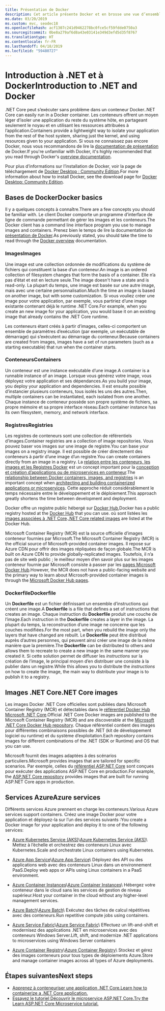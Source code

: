 ```yaml
---
title: Présentation de Docker
description: Cet article présente Docker et en brosse une vue d’ensemble dans le contexte d’une application .NET Core.
ms.date: 03/20/2019
ms.custom: mvc, seodec18
ms.openlocfilehash: acf1307c241d9462278bc0fce5cf59fdde0750a3
ms.sourcegitcommit: 0be8a279af6d8a43e03141e349d3efd5d35f8767
ms.translationtype: HT
ms.contentlocale: fr-FR
ms.lasthandoff: 04/18/2019
ms.locfileid: "59480727"
---
```

# <a name="introduction-to-net-and-docker"></a><span data-ttu-id="bf655-103">Introduction à .NET et à Docker</span><span class="sxs-lookup"><span data-stu-id="bf655-103">Introduction to .NET and Docker</span></span>

<span data-ttu-id="bf655-104">.NET Core peut s’exécuter sans problème dans un conteneur Docker.</span><span class="sxs-lookup"><span data-stu-id="bf655-104">.NET Core can easily run in a Docker container.</span></span> <span data-ttu-id="bf655-105">Les conteneurs offrent un moyen léger d’isoler une application du reste du système hôte, en partageant seulement le noyau et en utilisant les ressources attribuées à l’application.</span><span class="sxs-lookup"><span data-stu-id="bf655-105">Containers provide a lightweight way to isolate your application from the rest of the host system, sharing just the kernel, and using resources given to your application.</span></span> <span data-ttu-id="bf655-106">Si vous ne connaissez pas encore Docker, nous vous recommandons de lire la [documentation de présentation](https://docs.docker.com/engine/docker-overview/) de Docker.</span><span class="sxs-lookup"><span data-stu-id="bf655-106">If you're unfamiliar with Docker, it's highly recommended that you read through Docker's [overview documentation](https://docs.docker.com/engine/docker-overview/).</span></span>

<span data-ttu-id="bf655-107">Pour plus d’informations sur l’installation de Docker, voir la page de téléchargement de [Docker Desktop : Community Edition](https://www.docker.com/products/docker-desktop).</span><span class="sxs-lookup"><span data-stu-id="bf655-107">For more information about how to install Docker, see the download page for [Docker Desktop: Community Edition](https://www.docker.com/products/docker-desktop).</span></span>

## <a name="docker-basics"></a><span data-ttu-id="bf655-108">Bases de Docker</span><span class="sxs-lookup"><span data-stu-id="bf655-108">Docker basics</span></span>

<span data-ttu-id="bf655-109">Il y a quelques concepts à connaître.</span><span class="sxs-lookup"><span data-stu-id="bf655-109">There are a few concepts you should be familiar with.</span></span> <span data-ttu-id="bf655-110">Le client Docker comporte un programme d’interface de ligne de commande permettant de gérer les images et les conteneurs.</span><span class="sxs-lookup"><span data-stu-id="bf655-110">The Docker client has a command line interface program you use to manage images and containers.</span></span> <span data-ttu-id="bf655-111">Prenez bien le temps de lire la documentation de [présentation de Docker](https://docs.docker.com/engine/docker-overview/).</span><span class="sxs-lookup"><span data-stu-id="bf655-111">As previously stated, you should take the time to read through the [Docker overview](https://docs.docker.com/engine/docker-overview/) documentation.</span></span> 

### <a name="images"></a><span data-ttu-id="bf655-112">Images</span><span class="sxs-lookup"><span data-stu-id="bf655-112">Images</span></span>

<span data-ttu-id="bf655-113">Une image est une collection ordonnée de modifications du système de fichiers qui constituent la base d’un conteneur.</span><span class="sxs-lookup"><span data-stu-id="bf655-113">An image is an ordered collection of filesystem changes that form the basis of a container.</span></span> <span data-ttu-id="bf655-114">Elle n’a pas d’état et est en lecture seule.</span><span class="sxs-lookup"><span data-stu-id="bf655-114">The image doesn't have a state and is read-only.</span></span> <span data-ttu-id="bf655-115">La plupart du temps, une image est basée sur une autre image, mais avec une certaine personnalisation.</span><span class="sxs-lookup"><span data-stu-id="bf655-115">Much the time an image is based on another image, but with some customization.</span></span> <span data-ttu-id="bf655-116">Si vous vouliez créer une image pour votre application, par exemple, vous partiriez d’une image existante contenant déjà le runtime .NET Core.</span><span class="sxs-lookup"><span data-stu-id="bf655-116">For example, when you create an new image for your application, you would base it on an existing image that already contains the .NET Core runtime.</span></span>

<span data-ttu-id="bf655-117">Les conteneurs étant créés à partir d’images, celles-ci comportent un ensemble de paramètres d’exécution (par exemple, un exécutable de démarrage) qui s’exécutent au démarrage du conteneur.</span><span class="sxs-lookup"><span data-stu-id="bf655-117">Because containers are created from images, images have a set of run parameters (such as a starting executable) that run when the container starts.</span></span>

### <a name="containers"></a><span data-ttu-id="bf655-118">Conteneurs</span><span class="sxs-lookup"><span data-stu-id="bf655-118">Containers</span></span>

<span data-ttu-id="bf655-119">Un conteneur est une instance exécutable d’une image.</span><span class="sxs-lookup"><span data-stu-id="bf655-119">A container is a runnable instance of an image.</span></span> <span data-ttu-id="bf655-120">Lorsque vous générez votre image, vous déployez votre application et ses dépendances.</span><span class="sxs-lookup"><span data-stu-id="bf655-120">As you build your image, you deploy your application and dependencies.</span></span> <span data-ttu-id="bf655-121">Il est ensuite possible d’instancier plusieurs conteneurs, tous isolés les uns des autres.</span><span class="sxs-lookup"><span data-stu-id="bf655-121">Then, multiple containers can be instantiated, each isolated from one another.</span></span> <span data-ttu-id="bf655-122">Chaque instance de conteneur possède son propre système de fichiers, sa propre mémoire et sa propre interface réseau.</span><span class="sxs-lookup"><span data-stu-id="bf655-122">Each container instance has its own filesystem, memory, and network interface.</span></span>

### <a name="registries"></a><span data-ttu-id="bf655-123">Registres</span><span class="sxs-lookup"><span data-stu-id="bf655-123">Registries</span></span>

<span data-ttu-id="bf655-124">Les registres de conteneurs sont une collection de référentiels d’images.</span><span class="sxs-lookup"><span data-stu-id="bf655-124">Container registries are a collection of image repositories.</span></span> <span data-ttu-id="bf655-125">Vous pouvez baser vos images sur une image de registre.</span><span class="sxs-lookup"><span data-stu-id="bf655-125">You can base your images on a registry image.</span></span> <span data-ttu-id="bf655-126">Il est possible de créer directement des conteneurs à partir d’une image d’un registre.</span><span class="sxs-lookup"><span data-stu-id="bf655-126">You can create containers directly from an image in a registry.</span></span> <span data-ttu-id="bf655-127">La [relation entre les conteneurs, les images et les Registres Docker](../../standard/microservices-architecture/container-docker-introduction/docker-containers-images-registries.md) est un concept important pour la [conception et création d’applications ou de microservices en conteneur](../../standard/microservices-architecture/architect-microservice-container-applications/index.md).</span><span class="sxs-lookup"><span data-stu-id="bf655-127">The [relationship between Docker containers, images, and registries](../../standard/microservices-architecture/container-docker-introduction/docker-containers-images-registries.md) is an important concept when [architecting and building containerized applications or microservices](../../standard/microservices-architecture/architect-microservice-container-applications/index.md).</span></span> <span data-ttu-id="bf655-128">Cette approche réduit considérablement le temps nécessaire entre le développement et le déploiement.</span><span class="sxs-lookup"><span data-stu-id="bf655-128">This approach greatly shortens the time between development and deployment.</span></span>

<span data-ttu-id="bf655-129">Docker offre un registre public hébergé sur [Docker Hub](https://hub.docker.com/),</span><span class="sxs-lookup"><span data-stu-id="bf655-129">Docker has a public registry hosted at the [Docker Hub](https://hub.docker.com/) that you can use.</span></span> <span data-ttu-id="bf655-130">où sont listées les [images associées à .NET Core](https://hub.docker.com/_/microsoft-dotnet-core/).</span><span class="sxs-lookup"><span data-stu-id="bf655-130">[.NET Core related images](https://hub.docker.com/_/microsoft-dotnet-core/) are listed at the Docker Hub.</span></span> 

<span data-ttu-id="bf655-131">Microsoft Container Registry (MCR) est la source officielle d’images conteneur fournies par Microsoft.</span><span class="sxs-lookup"><span data-stu-id="bf655-131">The Microsoft Container Registry (MCR) is the official source of Microsoft-provided container images.</span></span> <span data-ttu-id="bf655-132">Il repose sur Azure CDN pour offrir des images répliquées de façon globale.</span><span class="sxs-lookup"><span data-stu-id="bf655-132">The MCR is built on Azure CDN to provide globally-replicated images.</span></span> <span data-ttu-id="bf655-133">Toutefois, il n’a pas de site web public ; le meilleur moyen d’en savoir plus sur les images conteneur fournie par Microsoft consiste à passer par les [pages Microsoft Docker Hub](https://hub.docker.com/_/microsoft-dotnet-core/).</span><span class="sxs-lookup"><span data-stu-id="bf655-133">However, the MCR does not have a public-facing website and the primary way to learn about Microsoft-provided container images is through the [Microsoft Docker Hub pages](https://hub.docker.com/_/microsoft-dotnet-core/).</span></span>

### <a name="dockerfile"></a><span data-ttu-id="bf655-134">Dockerfile</span><span class="sxs-lookup"><span data-stu-id="bf655-134">Dockerfile</span></span>

<span data-ttu-id="bf655-135">Un **Dockerfile** est un fichier définissant un ensemble d’instructions qui créent une image.</span><span class="sxs-lookup"><span data-stu-id="bf655-135">A **Dockerfile** is a file that defines a set of instructions that creates an image.</span></span> <span data-ttu-id="bf655-136">Chaque instruction du **Dockerfile** produit une couche de l’image.</span><span class="sxs-lookup"><span data-stu-id="bf655-136">Each instruction in the **Dockerfile** creates a layer in the image.</span></span> <span data-ttu-id="bf655-137">La plupart du temps, la reconstruction d’une image ne concerne que les couches modifiées.</span><span class="sxs-lookup"><span data-stu-id="bf655-137">For the most part, when you rebuild the image only the layers that have changed are rebuilt.</span></span> <span data-ttu-id="bf655-138">Le **Dockerfile** peut être distribué auprès d’autres personnes, qui peuvent ainsi créer une image de la même manière que la première.</span><span class="sxs-lookup"><span data-stu-id="bf655-138">The **Dockerfile** can be distributed to others and allows them to recreate to create a new image in the same manner you created it.</span></span> <span data-ttu-id="bf655-139">Si cette solution permet de diffuser les *instructions* sur la création de l’image, le principal moyen d’en distribuer une consiste à la publier dans un registre.</span><span class="sxs-lookup"><span data-stu-id="bf655-139">While this allows you to distribute the *instructions* on how to create the image, the main way to distribute your image is to publish it to a registry.</span></span>

## <a name="net-core-images"></a><span data-ttu-id="bf655-140">Images .NET Core</span><span class="sxs-lookup"><span data-stu-id="bf655-140">.NET Core images</span></span>

<span data-ttu-id="bf655-141">Les images Docker .NET Core officielles sont publiées dans Microsoft Container Registry (MCR) et détectables dans le [référentiel Docker Hub Microsoft .NET Core](https://hub.docker.com/_/microsoft-dotnet-core/).</span><span class="sxs-lookup"><span data-stu-id="bf655-141">Official .NET Core Docker images are published to the Microsoft Container Registry (MCR) and are discoverable at the [Microsoft .NET Core Docker Hub repository](https://hub.docker.com/_/microsoft-dotnet-core/).</span></span> <span data-ttu-id="bf655-142">Chaque référentiel contient des images pour différentes combinaisons possibles de .NET (kit de développement logiciel ou runtime) et du système d’exploitation.</span><span class="sxs-lookup"><span data-stu-id="bf655-142">Each repository contains images for different combinations of the .NET (SDK or Runtime) and OS that you can use.</span></span> 

<span data-ttu-id="bf655-143">Microsoft fournit des images adaptées à des scénarios particuliers.</span><span class="sxs-lookup"><span data-stu-id="bf655-143">Microsoft provides images that are tailored for specific scenarios.</span></span> <span data-ttu-id="bf655-144">Par exemple, celles du [référentiel ASP.NET Core](https://hub.docker.com/_/microsoft-dotnet-core-aspnet/) sont conçues pour exécuter des applications ASP.NET Core en production.</span><span class="sxs-lookup"><span data-stu-id="bf655-144">For example, the [ASP.NET Core repository](https://hub.docker.com/_/microsoft-dotnet-core-aspnet/) provides images that are built for running ASP.NET Core apps in production.</span></span>

## <a name="azure-services"></a><span data-ttu-id="bf655-145">Services Azure</span><span class="sxs-lookup"><span data-stu-id="bf655-145">Azure services</span></span>

<span data-ttu-id="bf655-146">Différents services Azure prennent en charge les conteneurs.</span><span class="sxs-lookup"><span data-stu-id="bf655-146">Various Azure services support containers.</span></span> <span data-ttu-id="bf655-147">Créez une image Docker pour votre application et déployez-la sur l’un des services suivants :</span><span class="sxs-lookup"><span data-stu-id="bf655-147">You create a Docker image for your application and deploy it to one of the following services:</span></span>

* <span data-ttu-id="bf655-148">[Azure Kubernetes Service (AKS)](https://azure.microsoft.com/services/kubernetes-service/)\\</span><span class="sxs-lookup"><span data-stu-id="bf655-148">[Azure Kubernetes Service (AKS)](https://azure.microsoft.com/services/kubernetes-service/)\\</span></span>
<span data-ttu-id="bf655-149">Mettez à l’échelle et orchestrez des conteneurs Linux avec Kubernetes.</span><span class="sxs-lookup"><span data-stu-id="bf655-149">Scale and orchestrate Linux containers using Kubernetes.</span></span>

* <span data-ttu-id="bf655-150">[Azure App Service](https://azure.microsoft.com/services/app-service/containers/)\\</span><span class="sxs-lookup"><span data-stu-id="bf655-150">[Azure App Service](https://azure.microsoft.com/services/app-service/containers/)\\</span></span>
<span data-ttu-id="bf655-151">Déployez des API ou des applications web avec des conteneurs Linux dans un environnement PaaS.</span><span class="sxs-lookup"><span data-stu-id="bf655-151">Deploy web apps or APIs using Linux containers in a PaaS environment.</span></span>

* <span data-ttu-id="bf655-152">[Azure Container Instances](https://azure.microsoft.com/services/container-instances/)\\</span><span class="sxs-lookup"><span data-stu-id="bf655-152">[Azure Container Instances](https://azure.microsoft.com/services/container-instances/)\\</span></span>
<span data-ttu-id="bf655-153">Hébergez votre conteneur dans le cloud sans les services de gestion de niveau supérieur.</span><span class="sxs-lookup"><span data-stu-id="bf655-153">Host your container in the cloud without any higher-level management services.</span></span>

* <span data-ttu-id="bf655-154">[Azure Batch](https://azure.microsoft.com/services/batch/)\\</span><span class="sxs-lookup"><span data-stu-id="bf655-154">[Azure Batch](https://azure.microsoft.com/services/batch/)\\</span></span>
<span data-ttu-id="bf655-155">Exécutez des tâches de calcul répétitives avec des conteneurs.</span><span class="sxs-lookup"><span data-stu-id="bf655-155">Run repetitive compute jobs using containers.</span></span>

* <span data-ttu-id="bf655-156">[Azure Service Fabric](https://azure.microsoft.com/services/service-fabric/)\\</span><span class="sxs-lookup"><span data-stu-id="bf655-156">[Azure Service Fabric](https://azure.microsoft.com/services/service-fabric/)\\</span></span>
<span data-ttu-id="bf655-157">Effectuez un lift-and-shift et modernisez des applications .NET en microservices avec des conteneurs Windows Server.</span><span class="sxs-lookup"><span data-stu-id="bf655-157">Lift, shift, and modernize .NET applications to microservices using Windows Server containers</span></span>

* <span data-ttu-id="bf655-158">[Azure Container Registry](https://azure.microsoft.com/services/container-registry/)\\</span><span class="sxs-lookup"><span data-stu-id="bf655-158">[Azure Container Registry](https://azure.microsoft.com/services/container-registry/)\\</span></span>
<span data-ttu-id="bf655-159">Stockez et gérez des images conteneurs pour tous types de déploiements Azure.</span><span class="sxs-lookup"><span data-stu-id="bf655-159">Store and manage container images across all types of Azure deployments.</span></span>

## <a name="next-steps"></a><span data-ttu-id="bf655-160">Étapes suivantes</span><span class="sxs-lookup"><span data-stu-id="bf655-160">Next steps</span></span>

* [<span data-ttu-id="bf655-161">Apprenez à conteneuriser une application .NET Core.</span><span class="sxs-lookup"><span data-stu-id="bf655-161">Learn how to containerize a .NET Core application.</span></span>](build-docker-netcore-container.md)
* [<span data-ttu-id="bf655-162">Essayez le tutoriel Découvrir le microservice ASP.NET Core.</span><span class="sxs-lookup"><span data-stu-id="bf655-162">Try the Learn ASP.NET Core Microservice tutorial.</span></span>](https://dotnet.microsoft.com/learn/web/aspnet-microservice-tutorial/intro)
